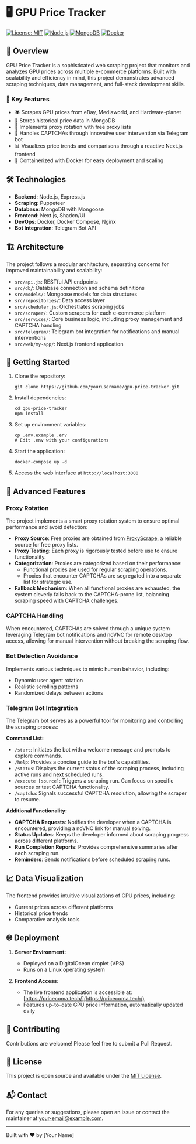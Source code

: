 # 🖥️ GPU Price Tracker

[![License: MIT](https://img.shields.io/badge/License-MIT-yellow.svg)](https://opensource.org/licenses/MIT)
[![Node.js](https://img.shields.io/badge/Node.js-v14+-green.svg)](https://nodejs.org/)
[![MongoDB](https://img.shields.io/badge/MongoDB-4.4+-green.svg)](https://www.mongodb.com/)
[![Docker](https://img.shields.io/badge/Docker-20.10+-blue.svg)](https://www.docker.com/)

## 🌟 Overview

GPU Price Tracker is a sophisticated web scraping project that monitors and analyzes GPU prices across multiple e-commerce platforms. Built with scalability and efficiency in mind, this project demonstrates advanced scraping techniques, data management, and full-stack development skills.

### 🎯 Key Features

- 🕷️ Scrapes GPU prices from eBay, Mediaworld, and Hardware-planet
- 💾 Stores historical price data in MongoDB
- 🔄 Implements proxy rotation with free proxy lists
- 🤖 Handles CAPTCHAs through innovative user intervention via Telegram bot
- 📊 Visualizes price trends and comparisons through a reactive Next.js frontend
- 🐳 Containerized with Docker for easy deployment and scaling

## 🛠️ Technologies

- **Backend**: Node.js, Express.js
- **Scraping**: Puppeteer
- **Database**: MongoDB with Mongoose
- **Frontend**: Next.js, Shadcn/UI
- **DevOps**: Docker, Docker Compose, Nginx
- **Bot Integration**: Telegram Bot API

## 🏗️ Architecture

The project follows a modular architecture, separating concerns for improved maintainability and scalability:

- `src/api.js`: RESTful API endpoints
- `src/db/`: Database connection and schema definitions
- `src/models/`: Mongoose models for data structures
- `src/repositories/`: Data access layer
- `src/scheduler.js`: Orchestrates scraping jobs
- `src/scraper/`: Custom scrapers for each e-commerce platform
- `src/services/`: Core business logic, including proxy management and CAPTCHA handling
- `src/telegram/`: Telegram bot integration for notifications and manual interventions
- `src/web/my-app/`: Next.js frontend application

## 🚀 Getting Started

1. Clone the repository:
   ```
   git clone https://github.com/yourusername/gpu-price-tracker.git
   ```

2. Install dependencies:
   ```
   cd gpu-price-tracker
   npm install
   ```

3. Set up environment variables:
   ```
   cp .env.example .env
   # Edit .env with your configurations
   ```

4. Start the application:
   ```
   docker-compose up -d
   ```

5. Access the web interface at `http://localhost:3000`

## 🧠 Advanced Features

### Proxy Rotation
The project implements a smart proxy rotation system to ensure optimal performance and avoid detection:

- **Proxy Source**: Free proxies are obtained from [ProxyScrape](https://proxyscrape.com/free-proxy-list), a reliable source for free proxy lists.
- **Proxy Testing**: Each proxy is rigorously tested before use to ensure functionality.
- **Categorization**: Proxies are categorized based on their performance:
  - Functional proxies are used for regular scraping operations.
  - Proxies that encounter CAPTCHAs are segregated into a separate list for strategic use.
- **Fallback Mechanism**: When all functional proxies are exhausted, the system cleverly falls back to the CAPTCHA-prone list, balancing scraping speed with CAPTCHA challenges.

### CAPTCHA Handling
When encountered, CAPTCHAs are solved through a unique system leveraging Telegram bot notifications and noVNC for remote desktop access, allowing for manual intervention without breaking the scraping flow.

### Bot Detection Avoidance
Implements various techniques to mimic human behavior, including:
- Dynamic user agent rotation
- Realistic scrolling patterns
- Randomized delays between actions

### Telegram Bot Integration
The Telegram bot serves as a powerful tool for monitoring and controlling the scraping process:

**Command List:**
- `/start`: Initiates the bot with a welcome message and prompts to explore commands.
- `/help`: Provides a concise guide to the bot's capabilities.
- `/status`: Displays the current status of the scraping process, including active runs and next scheduled runs.
- `/execute [source]`: Triggers a scraping run. Can focus on specific sources or test CAPTCHA functionality.
- `/captcha`: Signals successful CAPTCHA resolution, allowing the scraper to resume.

**Additional Functionality:**
- **CAPTCHA Requests**: Notifies the developer when a CAPTCHA is encountered, providing a noVNC link for manual solving.
- **Status Updates**: Keeps the developer informed about scraping progress across different platforms.
- **Run Completion Reports**: Provides comprehensive summaries after each scraping run.
- **Reminders**: Sends notifications before scheduled scraping runs.

## 📈 Data Visualization

The frontend provides intuitive visualizations of GPU prices, including:
- Current prices across different platforms
- Historical price trends
- Comparative analysis tools

## 🌐 Deployment

1. **Server Environment:**
   - Deployed on a DigitalOcean droplet (VPS)
   - Runs on a Linux operating system

2. **Frontend Access:**
   - The live frontend application is accessible at: [https://pricecoma.tech/](https://pricecoma.tech/)
   - Features up-to-date GPU price information, automatically updated daily

## 🤝 Contributing

Contributions are welcome! Please feel free to submit a Pull Request.

## 📄 License

This project is open source and available under the [MIT License](LICENSE).

## 📬 Contact

For any queries or suggestions, please open an issue or contact the maintainer at [your-email@example.com](mailto:your-email@example.com).

---

Built with ❤️ by [Your Name]